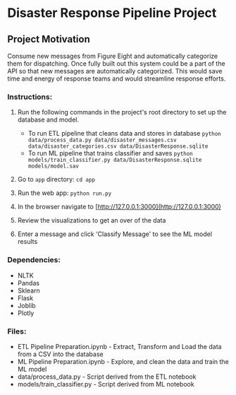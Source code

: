 # Disaster Response Pipeline Project

## Project Motivation
Consume new messages from Figure Eight and automatically categorize them for dispatching. Once fully built out this system 
could be a part of the API so that new messages are automatically categorized. This would save time and energy of response
teams and would streamline response efforts.

### Instructions:
1. Run the following commands in the project's root directory to set up the database and model.

    - To run ETL pipeline that cleans data and stores in database
        `python data/process_data.py data/disaster_messages.csv data/disaster_categories.csv data/DisasterResponse.sqlite`
    - To run ML pipeline that trains classifier and saves
        `python models/train_classifier.py data/DisasterResponse.sqlite models/model.sav`

2. Go to `app` directory: `cd app`

3. Run the web app: `python run.py`

4. In the browser navigate to [http://127.0.0.1:3000](http://127.0.0.1:3000)

5. Review the visualizations to get an over of the data

6. Enter a message and click 'Classify Message' to see the ML model results

### Dependencies:
- NLTK
- Pandas
- Sklearn
- Flask
- Joblib
- Plotly

### Files:
- ETL Pipeline Preparation.ipynb - Extract, Transform and Load the data from a CSV into the database
- ML Pipeline Preparation.ipynb - Explore, and clean the data and train the ML model
- data/process_data.py - Script derived from the ETL notebook
- models/train_classifier.py - Script derived from ML notebook

